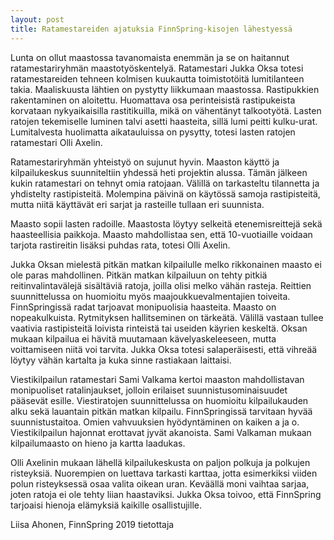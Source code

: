 ```yaml
---
layout: post
title: Ratamestareiden ajatuksia FinnSpring-kisojen lähestyessä
---
```


Lunta on ollut maastossa tavanomaista enemmän ja se on haitannut ratamestariryhmän maastotyöskentelyä. Ratamestari Jukka Oksa totesi ratamestareiden tehneen kolmisen kuukautta toimistotöitä lumitilanteen takia. Maaliskuusta lähtien on pystytty liikkumaan maastossa. Rastipukkien rakentaminen on aloitettu. Huomattava osa perinteisistä rastipukeista korvataan nykyaikaisilla rastitikuilla, mikä on vähentänyt talkootyötä. Lasten ratojen tekemiselle luminen talvi asetti haasteita, sillä lumi peitti kulku-urat. Lumitalvesta huolimatta aikatauluissa on pysytty, totesi lasten ratojen ratamestari Olli Axelin.

Ratamestariryhmän yhteistyö on sujunut hyvin. Maaston käyttö ja kilpailukeskus suunniteltiin yhdessä heti projektin alussa. Tämän jälkeen kukin ratamestari on tehnyt omia ratojaan. Välillä on tarkasteltu tilannetta ja yhdistelty rastipisteitä. Molempina päivinä on käytössä samoja rastipisteitä, mutta niitä käyttävät eri sarjat ja rasteille tullaan eri suunnista.

Maasto sopii lasten radoille. Maastosta löytyy selkeitä etenemisreittejä sekä haasteellisia paikkoja. Maasto mahdollistaa sen, että 10-vuotiaille voidaan tarjota rastireitin lisäksi puhdas rata, totesi Olli Axelin.

Jukka Oksan mielestä pitkän matkan kilpailulle melko rikkonainen maasto ei ole paras mahdollinen. Pitkän matkan kilpailuun on tehty pitkiä reitinvalintavälejä sisältäviä ratoja, joilla olisi melko vähän rasteja. Reittien suunnittelussa on huomioitu myös maajoukkuevalmentajien toiveita. FinnSpringissä radat tarjoavat monipuolisia haasteita. Maasto on nopeakulkuista. Rytmityksen hallitseminen on tärkeätä. Välillä vastaan tullee vaativia rastipisteitä loivista rinteistä tai useiden käyrien keskeltä. Oksan mukaan kilpailua ei hävitä muutamaan kävelyaskeleeseen, mutta voittamiseen niitä voi tarvita. Jukka Oksa totesi salaperäisesti, että vihreää löytyy vähän kartalta ja kuka sinne rastiakaan laittaisi.

Viestikilpailun ratamestari Sami Valkama kertoi maaston mahdollistavan monipuoliset ratalinjaukset, jolloin erilaiset suunnistusominaisuudet pääsevät esille. Viestiratojen suunnittelussa on huomioitu kilpailukauden alku sekä lauantain pitkän matkan kilpailu.  FinnSpringissä tarvitaan hyvää suunnistustaitoa.  Omien vahvuuksien hyödyntäminen on kaiken a ja o. Viestikilpailun hajonnat erottavat jyvät akanoista. Sami Valkaman mukaan kilpailumaasto on hieno ja kartta laadukas.

Olli Axelinin mukaan lähellä kilpailukeskusta on paljon polkuja ja polkujen risteyksiä. Nuorempien on luettava tarkasti karttaa, jotta esimerkiksi viiden polun risteyksessä osaa valita oikean uran. Keväällä moni vaihtaa sarjaa, joten ratoja ei ole tehty liian haastaviksi. Jukka Oksa toivoo, että FinnSpring tarjoaisi hienoja elämyksiä kaikille osallistujille.

Liisa Ahonen, FinnSpring 2019 tietottaja
